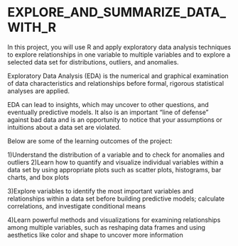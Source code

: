 # EXPLORE_AND_SUMMARIZE_DATA_WITH_R
In this project, you will use R and apply exploratory data analysis techniques to explore relationships in one variable to multiple variables and to explore a selected data set for distributions, outliers, and anomalies.

Exploratory Data Analysis (EDA) is the numerical and graphical examination of data characteristics and relationships before formal, rigorous statistical analyses are applied.

EDA can lead to insights, which may uncover to other questions, and eventually predictive models. It also is an important “line of defense” against bad data and is an opportunity to notice that your assumptions or intuitions about a data set are violated.

Below are some of the learning outcomes of the project:

  1)Understand the distribution of a variable and to check for anomalies and outliers
  2)Learn how to quantify and visualize individual variables within a data set by using appropriate plots such as scatter plots,                histograms, bar charts, and box plots
  
  3)Explore variables to identify the most important variables and relationships within a data set before building predictive models; calculate correlations, and investigate conditional means
  
  4)Learn powerful methods and visualizations for examining relationships among multiple variables, such as reshaping data frames and using aesthetics like color and shape to uncover more information
